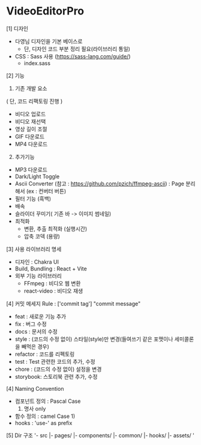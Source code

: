 # VideoEditorPro

[1] 디자인

- 다영님 디자인을 기본 베이스로
  - 단, 디자인 코드 부분 정리 필요(라이브러리 통일)
- CSS : Sass 사용 (https://sass-lang.com/guide/)
  - index.sass

[2] 기능

1. 기존 개발 요소

( 단, 코드 리팩토링 진행 )
- 비디오 업로드
- 비디오 재선택
- 영상 길이 조절
- GIF 다운로드
- MP4 다운로드

2. 추가기능

- MP3 다운로드
- Dark/Light Toggle
- Ascii Converter (참고 : https://github.com/pzich/ffmpeg-ascii) : Page 분리해서 (ex : 컨버터 버튼)
- 필터 기능 (흑백)
- 배속
- 슬라이더 꾸미기( 기존 바 -> 이미지 썸네일)
- 최적화
  - 변환, 추출 최적화 (실행시간)
  - 압축 코덱 (용량)


[3] 사용 라이브러리 명세

- 디자인 : Chakra UI
- Build, Bundling : React + Vite
- 외부 기능 라이브러리
  - FFmpeg : 비디오 웹 변환
  - react-video : 비디오 재생


[4] 커밋 메세지 Rule : ['commit tag'] "commit message"
- feat : 새로운 기능 추가
- fix : 버그 수정
- docs : 문서의 수정
- style : (코드의 수정 없이) 스타일(style)만 변경(들여쓰기 같은 포맷이나 세미콜론을 빼먹은 경우)
- refactor : 코드를 리펙토링
- test : Test 관련한 코드의 추가, 수정
- chore : (코드의 수정 없이) 설정을 변경
- storybook: 스토리북 관련 추가, 수정

[4] Naming Convention
- 컴포넌트 정의 : Pascal Case
  1) 명사 only
- 함수 정의 : camel Case
  1) 
- hooks  : 'use-' as prefix


[5] Dir 구조
'- src
  |- pages/
  |- components/
    |- common/
  |- hooks/
  |- assets/
'


